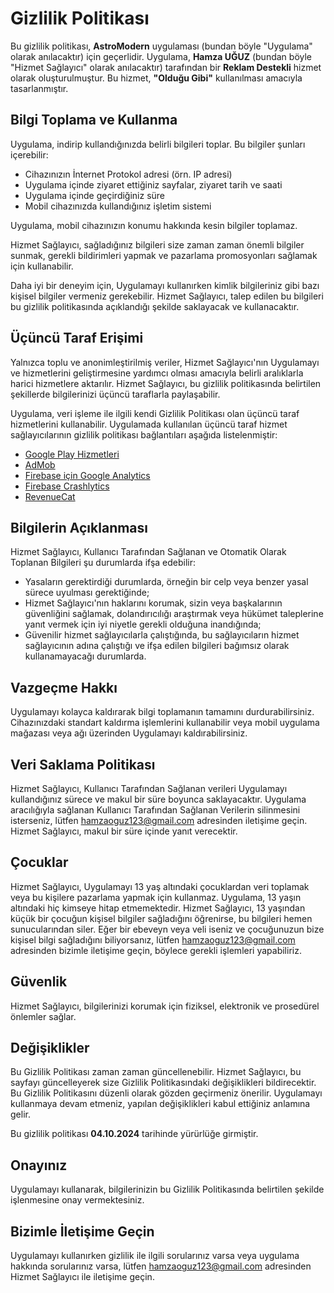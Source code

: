 # Gizlilik Politikası

Bu gizlilik politikası, **AstroModern** uygulaması (bundan böyle "Uygulama" olarak anılacaktır) için geçerlidir. Uygulama, **Hamza UĞUZ** (bundan böyle "Hizmet Sağlayıcı" olarak anılacaktır) tarafından bir **Reklam Destekli** hizmet olarak oluşturulmuştur. Bu hizmet, **"Olduğu Gibi"** kullanılması amacıyla tasarlanmıştır.

## Bilgi Toplama ve Kullanma

Uygulama, indirip kullandığınızda belirli bilgileri toplar. Bu bilgiler şunları içerebilir:

- Cihazınızın İnternet Protokol adresi (örn. IP adresi)
- Uygulama içinde ziyaret ettiğiniz sayfalar, ziyaret tarih ve saati
- Uygulama içinde geçirdiğiniz süre
- Mobil cihazınızda kullandığınız işletim sistemi

Uygulama, mobil cihazınızın konumu hakkında kesin bilgiler toplamaz.

Hizmet Sağlayıcı, sağladığınız bilgileri size zaman zaman önemli bilgiler sunmak, gerekli bildirimleri yapmak ve pazarlama promosyonları sağlamak için kullanabilir.

Daha iyi bir deneyim için, Uygulamayı kullanırken kimlik bilgileriniz gibi bazı kişisel bilgiler vermeniz gerekebilir. Hizmet Sağlayıcı, talep edilen bu bilgileri bu gizlilik politikasında açıklandığı şekilde saklayacak ve kullanacaktır.

## Üçüncü Taraf Erişimi

Yalnızca toplu ve anonimleştirilmiş veriler, Hizmet Sağlayıcı'nın Uygulamayı ve hizmetlerini geliştirmesine yardımcı olması amacıyla belirli aralıklarla harici hizmetlere aktarılır. Hizmet Sağlayıcı, bu gizlilik politikasında belirtilen şekillerde bilgilerinizi üçüncü taraflarla paylaşabilir.

Uygulama, veri işleme ile ilgili kendi Gizlilik Politikası olan üçüncü taraf hizmetlerini kullanabilir. Uygulamada kullanılan üçüncü taraf hizmet sağlayıcılarının gizlilik politikası bağlantıları aşağıda listelenmiştir:

- [Google Play Hizmetleri](https://policies.google.com/privacy)
- [AdMob](https://support.google.com/admob/answer/6128543?hl=tr)
- [Firebase için Google Analytics](https://firebase.google.com/policies/analytics)
- [Firebase Crashlytics](https://firebase.google.com/support/privacy/)
- [RevenueCat](https://www.revenuecat.com/privacy)

## Bilgilerin Açıklanması

Hizmet Sağlayıcı, Kullanıcı Tarafından Sağlanan ve Otomatik Olarak Toplanan Bilgileri şu durumlarda ifşa edebilir:

- Yasaların gerektirdiği durumlarda, örneğin bir celp veya benzer yasal sürece uyulması gerektiğinde;
- Hizmet Sağlayıcı'nın haklarını korumak, sizin veya başkalarının güvenliğini sağlamak, dolandırıcılığı araştırmak veya hükümet taleplerine yanıt vermek için iyi niyetle gerekli olduğuna inandığında;
- Güvenilir hizmet sağlayıcılarla çalıştığında, bu sağlayıcıların hizmet sağlayıcının adına çalıştığı ve ifşa edilen bilgileri bağımsız olarak kullanamayacağı durumlarda.

## Vazgeçme Hakkı

Uygulamayı kolayca kaldırarak bilgi toplamanın tamamını durdurabilirsiniz. Cihazınızdaki standart kaldırma işlemlerini kullanabilir veya mobil uygulama mağazası veya ağı üzerinden Uygulamayı kaldırabilirsiniz.

## Veri Saklama Politikası

Hizmet Sağlayıcı, Kullanıcı Tarafından Sağlanan verileri Uygulamayı kullandığınız sürece ve makul bir süre boyunca saklayacaktır. Uygulama aracılığıyla sağlanan Kullanıcı Tarafından Sağlanan Verilerin silinmesini isterseniz, lütfen [hamzaoguz123@gmail.com](mailto:hamzaoguz123@gmail.com) adresinden iletişime geçin. Hizmet Sağlayıcı, makul bir süre içinde yanıt verecektir.

## Çocuklar

Hizmet Sağlayıcı, Uygulamayı 13 yaş altındaki çocuklardan veri toplamak veya bu kişilere pazarlama yapmak için kullanmaz. Uygulama, 13 yaşın altındaki hiç kimseye hitap etmemektedir. Hizmet Sağlayıcı, 13 yaşından küçük bir çocuğun kişisel bilgiler sağladığını öğrenirse, bu bilgileri hemen sunucularından siler. Eğer bir ebeveyn veya veli iseniz ve çocuğunuzun bize kişisel bilgi sağladığını biliyorsanız, lütfen [hamzaoguz123@gmail.com](mailto:hamzaoguz123@gmail.com) adresinden bizimle iletişime geçin, böylece gerekli işlemleri yapabiliriz.

## Güvenlik

Hizmet Sağlayıcı, bilgilerinizi korumak için fiziksel, elektronik ve prosedürel önlemler sağlar.

## Değişiklikler

Bu Gizlilik Politikası zaman zaman güncellenebilir. Hizmet Sağlayıcı, bu sayfayı güncelleyerek size Gizlilik Politikasındaki değişiklikleri bildirecektir. Bu Gizlilik Politikasını düzenli olarak gözden geçirmeniz önerilir. Uygulamayı kullanmaya devam etmeniz, yapılan değişiklikleri kabul ettiğiniz anlamına gelir.

Bu gizlilik politikası **04.10.2024** tarihinde yürürlüğe girmiştir.

## Onayınız

Uygulamayı kullanarak, bilgilerinizin bu Gizlilik Politikasında belirtilen şekilde işlenmesine onay vermektesiniz.

## Bizimle İletişime Geçin

Uygulamayı kullanırken gizlilik ile ilgili sorularınız varsa veya uygulama hakkında sorularınız varsa, lütfen [hamzaoguz123@gmail.com](mailto:hamzaoguz123@gmail.com) adresinden Hizmet Sağlayıcı ile iletişime geçin.
